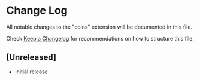 # Change Log

All notable changes to the "coins" extension will be documented in this file.

Check [Keep a Changelog](http://keepachangelog.com/) for recommendations on how to structure this file.

## [Unreleased]

- Initial release